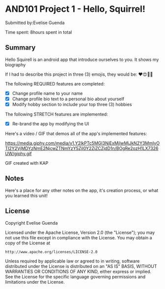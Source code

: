 # AND101 Project 1 - Hello, Squirrel!

Submitted by:Evelise Guenda

Time spent: 8hours spent in total

## Summary

Hello Squirell is an android app that introduce ourselves to you. It shows my biography

If I had to describe this project in three (3) emojis, they would be: 
❤️😍👌🏽

The following REQUIRED features are completed:

- [X] Change profile name to your name
- [X] Change profile bio text to a personal bio about yourself
- [X] Modify hobby section to include your top three (3) hobbies

The following STRETCH features are implemented:

- [X] Re-brand the app by modifying the UI


Here's a video / GIF that demos all of the app's implemented features:

https://media.giphy.com/media/v1.Y2lkPTc5MGI3NjExMjIwMjJkN2Y3MmIyOTI2Y2VjMDYzNmE2NjcwZTNmYzY5ZjI0Y2ZiZCZjdD1n/BOgRe2ozH1LX7326UW/giphy.gif

GIF created with KAP


## Notes

Here's a place for any other notes on the app, it's creation process, or what you learned this unit!

## License

Copyright Evelise Guenda

Licensed under the Apache License, Version 2.0 (the "License");
you may not use this file except in compliance with the License.
You may obtain a copy of the License at

    http://www.apache.org/licenses/LICENSE-2.0

Unless required by applicable law or agreed to in writing, software
distributed under the License is distributed on an "AS IS" BASIS,
WITHOUT WARRANTIES OR CONDITIONS OF ANY KIND, either express or implied.
See the License for the specific language governing permissions and
limitations under the License.
